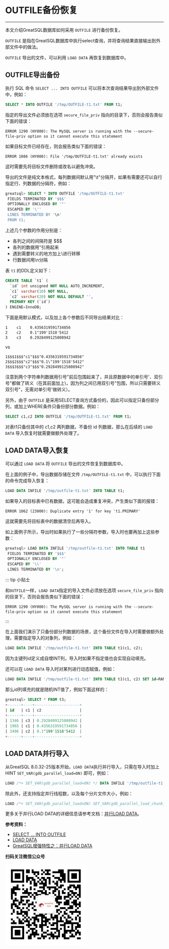 # OUTFILE备份恢复
---

本文介绍GreatSQL数据库如何采用 `OUTFILE` 进行备份恢复。

`OUTFILE` 是指在GreatSQL数据库中执行select查询，并将查询结果直接输出到外部文件中的做法。

`OUTFILE` 导出的文件，可以利用 `LOAD DATA` 再恢复到数据库中。

##  OUTFILE导出备份
执行 SQL 命令 `SELECT ... INTO OUTFILE` 可以将本次查询结果导出到外部文件中，例如：
```sql
SELECT * INTO OUTFILE '/tmp/OUTFILE-t1.txt' FROM t1;
```

指定的导出文件必须放在选项 `secure_file_priv` 指向的目录下，否则会报告类似下面的错误：
```
ERROR 1290 (HY000): The MySQL server is running with the --secure-file-priv option so it cannot execute this statement
```

如果目标文件已经存在，则会报告类似下面的错误：
```
ERROR 1086 (HY000): File '/tmp/OUTFILE-t1.txt' already exists
```
这时需要先将目标文件删除或改名以避免冲突。

导出的文件是纯文本格式，每列数据间默认用"\t"分隔开，如果有需要还可以自行指定行、列数据的分隔符，例如：
```sql
greatsql> SELECT * INTO OUTFILE '/tmp/OUTFILE-t1.txt' 
 FIELDS TERMINATED BY '$$$' 
 OPTIONALLY ENCLOSED BY '"' 
 ESCAPED BY '\'' 
 LINES TERMINATED BY '\n' 
 FROM t1;
```

上述几个参数的作用分别是：
- 各列之间的间隔符是 $$$
- 各列的数据用"引用起来
- 遇到需要转义的地方加上\进行转移
- 行数据间用\n分隔

表 `t1` 的DDL定义如下：
```sql
CREATE TABLE `t1` (
  `id` int unsigned NOT NULL AUTO_INCREMENT,
  `c1` varchar(10) NOT NULL,
  `c2` varchar(20) NOT NULL DEFAULT '',
  PRIMARY KEY (`id`)
) ENGINE=InnoDB;
```

下面是用默认模式，以及加上各个参数后不同导出结果对比：
```
1    c1    0.4356319591734856
2    c2    0.1"199'1518'5412
3    c3    0.2928499125808942
```
vs
```
1$$$1$$$"c1"$$$"0.4356319591734856"
2$$$2$$$"c2"$$$"0.1\"199'1518'5412"
3$$$3$$$"c3"$$$"0.2928499125808942"
```
注意到两个字符串列数据用引号"前后包围起来了，并且原数据中的单引号'、双引号"都做了转义（在其前面加上\，因为列之间已用双引号"包围，所以只需要转义双引号"，无需对单引号'做转义）。

另外，由于 `OUTFILE` 是采用SELECT查询方式备份的，因此可以指定只备份部分列，或加上WHERE条件只备份部分数据。例如：
```sql
SELECT c1,c2 INTO OUTFILE '/tmp/OUTFILE-t1.txt' FROM t1;
```
对表t1只备份其中的 c1,c2 两列数据，不备份 id 列数据，那么在后续的 `LOAD DATA` 导入恢复时就需要做额外处理了。

##  LOAD DATA导入恢复
可以通过 `LOAD DATA` 将 `OUTFILE` 导出的文件恢复到数据库中。

在上面的例子中，导出数据存储在文件 `/tmp/OUTFILE-t1.txt` 中，可以执行下面的命令完成导入恢复：
```sql
LOAD DATA INFILE '/tmp/outfile-t1.txt' INTO TABLE t1;
```

如果导入的目标表中已有数据，这可能会造成重复冲突，产生类似下面的报错：
```
ERROR 1062 (23000): Duplicate entry '1' for key 't1.PRIMARY'
```

这就需要先将目标表中的数据清空后再导入。

如上面例子所示，导出时如果执行了一些分隔符参数，导入时也要再加上这些参数：
```sql
greatsql> LOAD DATA INFILE '/tmp/outfile-t1.txt' INTO TABLE t1
 FIELDS TERMINATED BY '$$$'
 OPTIONALLY ENCLOSED BY '"'
 ESCAPED BY '\\'
 LINES TERMINATED BY '\n';
```

::: tip 小贴士

和`OUTFILE`一样，`LOAD DATA`指定的导入文件必须放在选项 `secure_file_priv` 指向的目录下，否则会报告类似下面的错误：
```
ERROR 1290 (HY000): The MySQL server is running with the --secure-file-priv option so it cannot execute this statement
```
:::

在上面我们演示了只备份部分列数据的场景，这个备份文件在导入时需要做额外处理，需要指定导入的对象列，例如：
```sql
LOAD DATA INFILE '/tmp/outfile-t1.txt' INTO TABLE t1(c1, c2);
```
因为主键列id定义成自增INT列，导入时如果不指定值也会实现自动填充。

还可以在 `LOAD DATA` 导入时对某列进行动态赋值，例如：
```sql
LOAD DATA INFILE '/tmp/outfile-t1.txt' INTO TABLE t1(c1, c2) SET id=RAND()*10240;
```
那么id列填充的就是随机INT值了，例如下面这样的：
```sql
greatsql> SELECT * FROM t3;
+------+----+--------------------+
| id   | c1 | c2                 |
+------+----+--------------------+
| 1346 | c3 | 0.2928499125808942 |
| 1965 | c1 | 0.4356319591734856 |
| 3496 | c2 | 0.1"199'1518'5412  |
+------+----+--------------------+
```

##  LOAD DATA并行导入
从GreatSQL 8.0.32-25版本开始，`LOAD DATA`执行并行导入，只需在导入时加上HINT `SET_VAR(gdb_parallel_load=ON)` 即可，例如：
```sql
LOAD /*+ SET_VAR(gdb_parallel_load=ON) */ DATA INFILE '/tmp/outfile-t1.txt' INTO TABLE t1;
```

除此外，还支持指定并行线程数，以及每个分片文件大小，例如：
```sql
LOAD /*+ SET_VAR(gdb_parallel_load=ON) SET_VAR(gdb_parallel_load_chunk_size=65536) SET_VAR(gdb_parallel_load_workers=16) */ DATA INFILE '/tmp/outfile-t1.txt' INTO TABLE t1;
```

更多关于并行LOAD DATA的详细信息请参考文档：[并行LOAD DATA](../5-enhance/5-1-highperf-parallel-load.md)。


**参考资料：**

- [SELECT ... INTO OUTFILE](https://dev.mysql.com/doc/refman/8.0/en/select-into.html)
- [LOAD DATA](https://dev.mysql.com/doc/refman/8.0/en/load-data.html)
- [GreatSQL增强特性之：并行LOAD DATA](../5-enhance/5-1-highperf-parallel-load.md)



**扫码关注微信公众号**

![greatsql-wx](../greatsql-wx.jpg)
